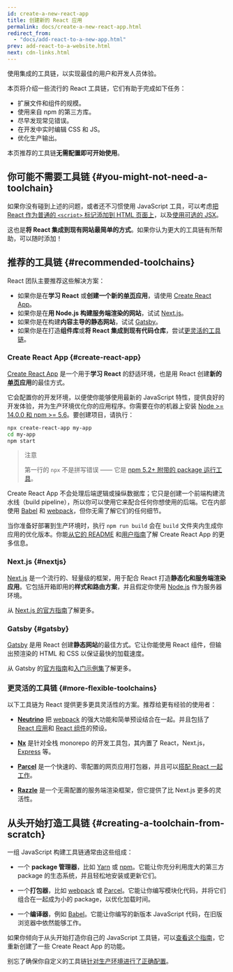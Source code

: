```yaml
---
id: create-a-new-react-app
title: 创建新的 React 应用
permalink: docs/create-a-new-react-app.html
redirect_from:
  - "docs/add-react-to-a-new-app.html"
prev: add-react-to-a-website.html
next: cdn-links.html
---
```


使用集成的工具链，以实现最佳的用户和开发人员体验。

本页将介绍一些流行的 React 工具链，它们有助于完成如下任务：

* 扩展文件和组件的规模。
* 使用来自 npm 的第三方库。
* 尽早发现常见错误。
* 在开发中实时编辑 CSS 和 JS。
* 优化生产输出。

本页推荐的工具链**无需配置即可开始使用**。

## 你可能不需要工具链 {#you-might-not-need-a-toolchain}

如果你没有碰到上述的问题，或者还不习惯使用 JavaScript 工具，可以考虑[把 React 作为普通的 `<script>` 标记添加到 HTML 页面上](/docs/add-react-to-a-website.html)，以及[使用可选的 JSX](/docs/add-react-to-a-website.html#optional-try-react-with-jsx)。

这也是**将 React 集成到现有网站最简单的方式**。如果你认为更大的工具链有所帮助，可以随时添加！

## 推荐的工具链 {#recommended-toolchains}

React 团队主要推荐这些解决方案：

- 如果你是在**学习 React** 或**创建一个新的[单页](/docs/glossary.html#single-page-application)应用**，请使用 [Create React App](#create-react-app)。
- 如果你是在**用 Node.js 构建服务端渲染的网站**，试试 [Next.js](#nextjs)。
- 如果你是在构建**内容主导的静态网站**，试试 [Gatsby](#gatsby)。
- 如果你是在打造**组件库**或**将 React 集成到现有代码仓库**，尝试[更灵活的工具链](#more-flexible-toolchains)。

### Create React App {#create-react-app}

[Create React App](https://github.com/facebookincubator/create-react-app) 是一个用于**学习 React** 的舒适环境，也是用 React 创建**新的[单页](/docs/glossary.html#single-page-application)应用**的最佳方式。

它会配置你的开发环境，以便使你能够使用最新的 JavaScript 特性，提供良好的开发体验，并为生产环境优化你的应用程序。你需要在你的机器上安装 [Node >= 14.0.0 和 npm >= 5.6](https://nodejs.org/en/)。要创建项目，请执行：

```bash
npx create-react-app my-app
cd my-app
npm start
```

> 注意
>
> 第一行的 `npx` 不是拼写错误 —— 它是 [npm 5.2+ 附带的 package 运行工具](https://medium.com/@maybekatz/introducing-npx-an-npm-package-runner-55f7d4bd282b)。

Create React App 不会处理后端逻辑或操纵数据库；它只是创建一个前端构建流水线（build pipeline），所以你可以使用它来配合任何你想使用的后端。它在内部使用 [Babel](https://babeljs.io/) 和 [webpack](https://webpack.js.org/)，但你无需了解它们的任何细节。

当你准备好部署到生产环境时，执行 `npm run build` 会在 `build` 文件夹内生成你应用的优化版本。你能[从它的 README](https://github.com/facebookincubator/create-react-app#create-react-app--) 和[用户指南](https://facebook.github.io/create-react-app/)了解 Create React App 的更多信息。

### Next.js {#nextjs}

[Next.js](https://nextjs.org/) 是一个流行的、轻量级的框架，用于配合 React 打造**静态化和服务端渲染应用**。它包括开箱即用的**样式和路由方案**，并且假定你使用 [Node.js](https://nodejs.org/) 作为服务器环境。

从 [Next.js 的官方指南](https://nextjs.org/learn/)了解更多。

### Gatsby {#gatsby}

[Gatsby](https://www.gatsbyjs.org/) 是用 React 创建**静态网站**的最佳方式。它让你能使用 React 组件，但输出预渲染的 HTML 和 CSS 以保证最快的加载速度。

从 Gatsby 的[官方指南](https://www.gatsbyjs.org/docs/)和[入门示例集](https://www.gatsbyjs.org/docs/gatsby-starters/)了解更多。

### 更灵活的工具链 {#more-flexible-toolchains}

以下工具链为 React 提供更多更具灵活性的方案。推荐给更有经验的使用者：

- **[Neutrino](https://neutrinojs.org/)** 把 [webpack](https://webpack.js.org/) 的强大功能和简单预设结合在一起。并且包括了 [React 应用](https://neutrinojs.org/packages/react/)和 [React 组件](https://neutrinojs.org/packages/react-components/)的预设。

- **[Nx](https://nx.dev/react)** 是针对全栈 monorepo 的开发工具包，其内置了 React，Next.js，[Express](https://expressjs.com/) 等。

- **[Parcel](https://parceljs.org/)** 是一个快速的、零配置的网页应用打包器，并且可以[搭配 React 一起工作](https://parceljs.org/recipes.html#react)。

- **[Razzle](https://github.com/jaredpalmer/razzle)** 是一个无需配置的服务端渲染框架，但它提供了比 Next.js 更多的灵活性。

## 从头开始打造工具链 {#creating-a-toolchain-from-scratch}

一组 JavaScript 构建工具链通常由这些组成：

* 一个 **package 管理器**，比如 [Yarn](https://yarnpkg.com/) 或 [npm](https://www.npmjs.com/)。它能让你充分利用庞大的第三方 package 的生态系统，并且轻松地安装或更新它们。

* 一个**打包器**，比如 [webpack](https://webpack.js.org/) 或 [Parcel](https://parceljs.org/)。它能让你编写模块化代码，并将它们组合在一起成为小的 package，以优化加载时间。

* 一个**编译器**，例如 [Babel](https://babeljs.io/)。它能让你编写的新版本 JavaScript 代码，在旧版浏览器中依然能够工作。

如果你倾向于从头开始打造你自己的 JavaScript 工具链，可以[查看这个指南](https://blog.usejournal.com/creating-a-react-app-from-scratch-f3c693b84658)，它重新创建了一些 Create React App 的功能。

别忘了确保你自定义的工具链[针对生产环境进行了正确配置](/docs/optimizing-performance.html#use-the-production-build)。
